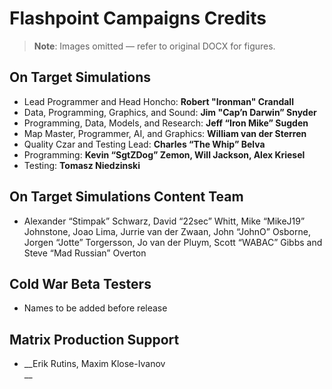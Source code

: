 # Flashpoint Campaigns Credits

> **Note**: Images omitted — refer to original DOCX for figures.


## On Target Simulations

- Lead Programmer and Head Honcho: __Robert "Ironman" Crandall__ 
- Data, Programming, Graphics, and Sound: __Jim "Cap’n Darwin” Snyder__ 
- Programming, Data, Models, and Research: __Jeff “Iron Mike” Sugden__ 
- Map Master, Programmer, AI, and Graphics: __William van der Sterren__ 
- Quality Czar and Testing Lead: __Charles “The Whip” Belva__
- Programming: __Kevin “SgtZDog” Zemon, Will Jackson, Alex Kriesel__
- Testing: __Tomasz Niedzinski__

## On Target Simulations Content Team

- Alexander “Stimpak” Schwarz, David “22sec” Whitt, Mike “MikeJ19” Johnstone, Joao Lima, Jurrie van der Zwaan, John “JohnO” Osborne, Jorgen “Jotte” Torgersson, Jo van der Pluym, Scott “WABAC” Gibbs and Steve “Mad Russian” Overton

## Cold War Beta Testers

- Names to be added before release

## Matrix Production Support 

- __Erik Rutins, Maxim Klose\-Ivanov   
__

